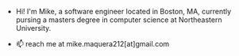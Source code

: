 

- Hi! I'm Mike, a software engineer located in Boston, MA, currently pursing a masters degree in computer science at Northeastern University.

- 📫 reach me at mike.maquera212[at]gmail.com







<!--
**mmaquer2/mmaquer2** is a ✨ _special_ ✨ repository because its `README.md` (this file) appears on your GitHub profile.

Here are some ideas to get you started:

- 🔭 I’m currently working on ...
- 🌱 I’m currently learning ...
- 👯 I’m looking to collaborate on ...
- 🤔 I’m looking for help with ...
- 💬 Ask me about ...
- 📫 How to reach me: ...
- 😄 Pronouns: ...
- ⚡ Fun fact: ...
-->
